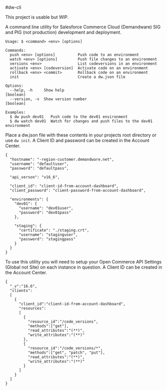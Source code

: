 #dw-cli

This project is usable but WIP.

A command line utility for Salesforce Commerce Cloud (Demandware) SIG and PIG (not production) development and deployment.

```
Usage: $ <command> <env> [options]

Commands:
  push <env> [options]          Push code to an environment
  watch <env> [options]         Push file changes to an environment
  versions <env>                List codeversions in an environment
  activate <env> [codeversion]  Activate code on an environment
  rollback <env> <commit>       Rollback code on an environment
  init                          Create a dw.json file

Options:
  --help, -h     Show help                                             [boolean]
  --version, -v  Show version number                                   [boolean]

Examples:
  $ dw push dev01   Push code to the dev01 environment
  $ dw watch dev01  Watch for changes and push files to the dev01 environment
```
Place a dw.json file with these contents in your projects root directory or use `dw init`.  A Client ID and password can be created in the Account Center.
```
{
  "hostname": "-region-customer.demandware.net",
  "username": "defaultuser",
  "password": "defaultpass",
  
  "api_verson": "v16_6",
  
  "client_id": "client-id-from-account-dashboard",
  "client_password": "client-password-from-account-dashboard",

  "environments": {
    "dev01": {
      "username": "dev01user",
      "password": "dev01pass"
    },

    "staging": {
      "certificate": "./staging.crt",
      "username": "staginguser",
      "password": "stagingpass"
    }
  }
}
```

To use this utility you will need to setup your Open Commerce API Settings (Global not Site) on each instance in question.  A Client ID can be created in the Account Center.

```
{
  "_v":"16.6",
  "clients":
  [ 
    {
      "client_id":"client-id-from-account-dashboard",
      "resources":
      [
        {
          "resource_id":"/code_versions",
          "methods":["get"],
          "read_attributes":"(**)",
          "write_attributes":"(**)"
        },
        {
          "resource_id":"/code_versions/*",
          "methods":["get", "patch", "put"],
          "read_attributes":"(**)",
          "write_attributes":"(**)"
        }
      ]
    }
  ]
}
```
